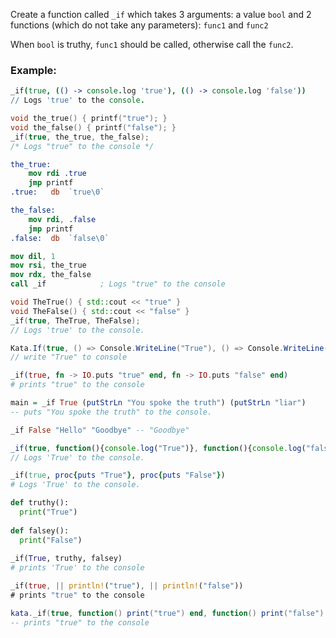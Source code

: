 Create a function called `_if` which takes 3 arguments: a  value `bool` and 2 functions (which do not take any parameters): `func1` and `func2`

When `bool` is truthy, `func1` should be called, otherwise call the `func2`.


### Example:

```coffeescript
_if(true, (() -> console.log 'true'), (() -> console.log 'false'))
// Logs 'true' to the console.
```
```c
void the_true() { printf("true"); }
void the_false() { printf("false"); }
_if(true, the_true, the_false);
/* Logs "true" to the console */
```
```nasm
the_true:
    mov rdi .true
    jmp printf
.true:   db  `true\0`

the_false:
    mov rdi, .false
    jmp printf
.false:  db  `false\0`

mov dil, 1
mov rsi, the_true
mov rdx, the_false
call _if            ; Logs "true" to the console
```
```cpp
void TheTrue() { std::cout << "true" }
void TheFalse() { std::cout << "false" }
_if(true, TheTrue, TheFalse);
// Logs 'true' to the console.
```
``` csharp
Kata.If(true, () => Console.WriteLine("True"), () => Console.WriteLine("False"));
// write "True" to console
```
```elixir
_if(true, fn -> IO.puts "true" end, fn -> IO.puts "false" end)
# prints "true" to the console
```
```haskell
main = _if True (putStrLn "You spoke the truth") (putStrLn "liar")
-- puts "You spoke the truth" to the console.

_if False "Hello" "Goodbye" -- "Goodbye"
```
```javascript
_if(true, function(){console.log("True")}, function(){console.log("false")})
// Logs 'True' to the console.
```
```ruby
_if(true, proc{puts "True"}, proc{puts "False"})
# Logs 'True' to the console.
```
```python
def truthy(): 
  print("True")
  
def falsey(): 
  print("False")
  
_if(True, truthy, falsey)
# prints 'True' to the console
```
```rust
_if(true, || println!("true"), || println!("false"))
# prints "true" to the console
```
```lua
kata._if(true, function() print("true") end, function() print("false") end)
-- prints "true" to the console
```